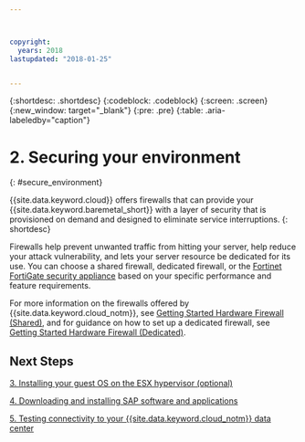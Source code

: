 ```yaml
---



copyright:
  years: 2018
lastupdated: "2018-01-25"


---
```


{:shortdesc: .shortdesc}
{:codeblock: .codeblock}
{:screen: .screen}
{:new_window: target="_blank"}
{:pre: .pre}
{:table: .aria-labeledby="caption"}

# 2. Securing your environment
{: #secure_environment}

{{site.data.keyword.cloud}} offers firewalls that can provide your {{site.data.keyword.baremetal_short}} with a layer of security that is provisioned on demand and designed to eliminate service interruptions.
{: shortdesc}

Firewalls help prevent unwanted traffic from hitting your server, help reduce your attack vulnerability, and lets your server resource be dedicated for its use. You can choose a shared firewall, dedicated firewall, or the [Fortinet FortiGate security appliance](https://console.bluemix.net/docs/infrastructure/fortigate-10g/getting-started.html#getting-started-with-fortigate-security-appliance-10gbs) based on your specific performance and feature requirements.

For more information on the firewalls offered by {{site.data.keyword.cloud_notm}}, see [Getting Started Hardware Firewall (Shared)](https://console.bluemix.net/docs/infrastructure/hardware-firewall-shared/getting-started.html#getting-started), and for guidance on how to set up a dedicated firewall, see [Getting Started Hardware Firewall (Dedicated)](https://console.bluemix.net/docs/infrastructure/hardware-firewall-dedicated/getting-started.html#getting-started).

## Next Steps

  [3. Installing your guest OS on the ESX hypervisor (optional)](/docs/infrastructure/sap-netweaver/sap-installing-guest-operating-system-vmware-deployments.html)

  [4. Downloading and installing SAP software and applications](/docs/infrastructure/sap-netweaver/sap-installing-sap-landscape.html)
  
  [5. Testing connectivity to your {{site.data.keyword.cloud_notm}} data center](/docs/infrastructure/sap-netweaver/sap-testing-connectivity.html)
